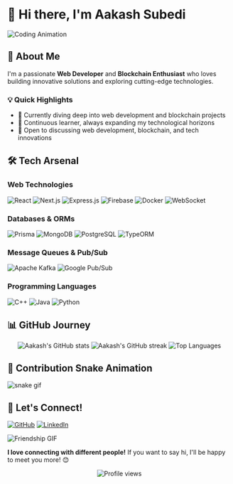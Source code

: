 # 👋 Hi there, I'm Aakash Subedi

![Coding Animation](https://media.giphy.com/media/26tn33aiTi1jkl6H6/giphy.gif)

## 🌟 About Me

I'm a passionate **Web Developer** and **Blockchain Enthusiast** who loves building innovative solutions and exploring cutting-edge technologies. 

### 💡 Quick Highlights

- 🚀 Currently diving deep into web development and blockchain projects
- 🌱 Continuous learner, always expanding my technological horizons
- 💬 Open to discussing web development, blockchain, and tech innovations

## 🛠️ Tech Arsenal

### Web Technologies
![React](https://img.shields.io/badge/React-20232A?style=for-the-badge&logo=react&logoColor=61DAFB)
![Next.js](https://img.shields.io/badge/Next.js-000000?style=for-the-badge&logo=next.js&logoColor=white)
![Express.js](https://img.shields.io/badge/Express.js-404D59?style=for-the-badge)
![Firebase](https://img.shields.io/badge/Firebase-FFCA28?style=for-the-badge&logo=firebase&logoColor=black)
![Docker](https://img.shields.io/badge/Docker-2496ED?style=for-the-badge&logo=docker&logoColor=white)
![WebSocket](https://img.shields.io/badge/WebSocket-4A90E2?style=for-the-badge&logo=socket.io&logoColor=white)

### Databases & ORMs
![Prisma](https://img.shields.io/badge/Prisma-3982CE?style=for-the-badge&logo=Prisma&logoColor=white)
![MongoDB](https://img.shields.io/badge/MongoDB-4EA94B?style=for-the-badge&logo=mongodb&logoColor=white)
![PostgreSQL](https://img.shields.io/badge/PostgreSQL-316192?style=for-the-badge&logo=postgresql&logoColor=white)
![TypeORM](https://img.shields.io/badge/TypeORM-E83524?style=for-the-badge&logo=typeorm&logoColor=white)

### Message Queues & Pub/Sub
![Apache Kafka](https://img.shields.io/badge/Apache%20Kafka-231F20?style=for-the-badge&logo=apachekafka&logoColor=white)
![Google Pub/Sub](https://img.shields.io/badge/Google%20Pub/Sub-4285F4?style=for-the-badge&logo=google-cloud&logoColor=white)

### Programming Languages
![C++](https://img.shields.io/badge/C++-00599C?style=for-the-badge&logo=c%2B%2B&logoColor=white)
![Java](https://img.shields.io/badge/Java-ED8B00?style=for-the-badge&logo=java&logoColor=white)
![Python](https://img.shields.io/badge/Python-3776AB?style=for-the-badge&logo=python&logoColor=white)

## 📊 GitHub Journey

<p align="center">
  <img src="https://github-readme-stats.vercel.app/api?username=subediaakash&show_icons=true&theme=radical" alt="Aakash's GitHub stats" />
  <img src="https://github-readme-streak-stats.herokuapp.com/?user=subediaakash&theme=radical" alt="Aakash's GitHub streak" />
  <img src="https://github-readme-stats.vercel.app/api/top-langs/?username=subediaakash&layout=compact&theme=radical" alt="Top Languages" />
</p>

## 🐍 Contribution Snake Animation

![snake gif](https://github.com/subediaakash/subediaakash/blob/output/github-contribution-grid-snake.gif)

## 🤝 Let's Connect!

[![GitHub](https://img.shields.io/badge/GitHub-100000?style=for-the-badge&logo=github&logoColor=white)](https://github.com/subediaakash)
[![LinkedIn](https://img.shields.io/badge/LinkedIn-0077B5?style=for-the-badge&logo=linkedin&logoColor=white)](https://linkedin.com/in/aakash-subedi-a9986625a/)

![Friendship GIF](https://media.giphy.com/media/LnQjpWaON8nhr21vNW/giphy.gif)

**I love connecting with different people!** If you want to say hi, I'll be happy to meet you more! 😊

<p align="center">
  <img src="https://komarev.com/ghpvc/?username=subediaakash&color=blueviolet" alt="Profile views">
</p>
